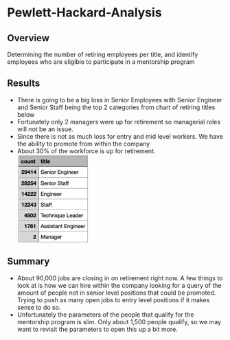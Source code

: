 # Pewlett-Hackard-Analysis
## Overview
Determining the number of retiring employees per title, and identify employees who are eligible to participate in a mentorship program
## Results
- There is going to be a big loss in Senior Employees with Senior Engineer and Senior Staff being the top 2 categories from chart of retiring titles below
- Fortunately only 2 managers were up for retirement so managerial roles will not be an issue.
- Since there is not as much loss for entry and mid level workers. We have the ability to promote from within the company
- About 30% of the workforce is up for retirement.
![retiring titles](Retiring_titles.png)
## Summary
- About 90,000 jobs are closing in on retirement right now. A few things to look at is how we can hire within the company looking for a query of the amount of people not in senior level positions that could be promoted. Trying to push as many open jobs to entry level positions if it makes sense to do so. 
- Unfortunately the parameters of the people that qualify for the mentorship program is slim. Only about 1,500 people qualify, so we may want to revisit the parameters to open this up a bit more.
